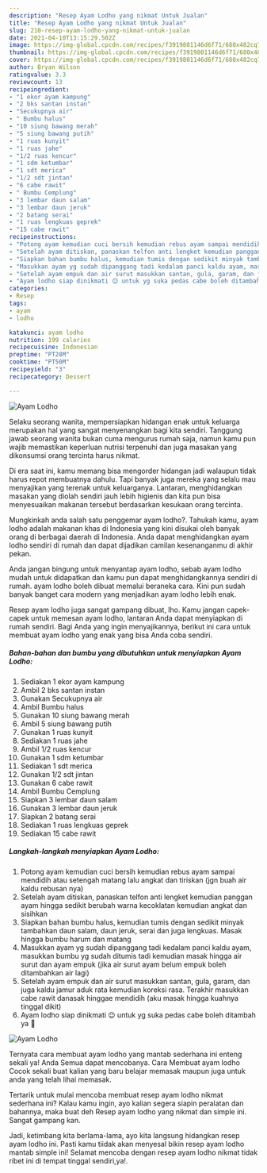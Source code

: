 ```yaml
---
description: "Resep Ayam Lodho yang nikmat Untuk Jualan"
title: "Resep Ayam Lodho yang nikmat Untuk Jualan"
slug: 210-resep-ayam-lodho-yang-nikmat-untuk-jualan
date: 2021-04-10T13:15:29.502Z
image: https://img-global.cpcdn.com/recipes/f3919801146d6f71/680x482cq70/ayam-lodho-foto-resep-utama.jpg
thumbnail: https://img-global.cpcdn.com/recipes/f3919801146d6f71/680x482cq70/ayam-lodho-foto-resep-utama.jpg
cover: https://img-global.cpcdn.com/recipes/f3919801146d6f71/680x482cq70/ayam-lodho-foto-resep-utama.jpg
author: Bryan Wilson
ratingvalue: 3.3
reviewcount: 13
recipeingredient:
- "1 ekor ayam kampung"
- "2 bks santan instan"
- "Secukupnya air"
- " Bumbu halus"
- "10 siung bawang merah"
- "5 siung bawang putih"
- "1 ruas kunyit"
- "1 ruas jahe"
- "1/2 ruas kencur"
- "1 sdm ketumbar"
- "1 sdt merica"
- "1/2 sdt jintan"
- "6 cabe rawit"
- " Bumbu Cemplung"
- "3 lembar daun salam"
- "3 lembar daun jeruk"
- "2 batang serai"
- "1 ruas lengkuas geprek"
- "15 cabe rawit"
recipeinstructions:
- "Potong ayam kemudian cuci bersih kemudian rebus ayam sampai mendidih atau setengah matang lalu angkat dan tiriskan (jgn buah air kaldu rebusan nya)"
- "Setelah ayam ditiskan, panaskan telfon anti lengket kemudian panggan ayam hingga sedikit berubah warna kecoklatan kemudian angkat dan sisihkan"
- "Siapkan bahan bumbu halus, kemudian tumis dengan sedikit minyak tambahkan daun salam, daun jeruk, serai dan juga lengkuas. Masak hingga bumbu harum dan matang"
- "Masukkan ayam yg sudah dipanggang tadi kedalam panci kaldu ayam, masukkan bumbu yg sudah ditumis tadi kemudian masak hingga air surut dan ayam empuk (jika air surut ayam belum empuk boleh ditambahkan air lagi)"
- "Setelah ayam empuk dan air surut masukkan santan, gula, garam, dan juga kaldu jamur aduk rata kemudian koreksi rasa. Terakhir masukkan cabe rawit danasak hinggae mendidih (aku masak hingga kuahnya tinggal dikit)"
- "Ayam lodho siap dinikmati 😉 untuk yg suka pedas cabe boleh ditambah ya 🤭"
categories:
- Resep
tags:
- ayam
- lodho

katakunci: ayam lodho 
nutrition: 199 calories
recipecuisine: Indonesian
preptime: "PT28M"
cooktime: "PT50M"
recipeyield: "3"
recipecategory: Dessert

---
```



![Ayam Lodho](https://img-global.cpcdn.com/recipes/f3919801146d6f71/680x482cq70/ayam-lodho-foto-resep-utama.jpg)

Selaku seorang wanita, mempersiapkan hidangan enak untuk keluarga merupakan hal yang sangat menyenangkan bagi kita sendiri. Tanggung jawab seorang  wanita bukan cuma mengurus rumah saja, namun kamu pun wajib memastikan keperluan nutrisi terpenuhi dan juga masakan yang dikonsumsi orang tercinta harus nikmat.

Di era  saat ini, kamu memang bisa mengorder hidangan jadi walaupun tidak harus repot membuatnya dahulu. Tapi banyak juga mereka yang selalu mau menyajikan yang terenak untuk keluarganya. Lantaran, menghidangkan masakan yang diolah sendiri jauh lebih higienis dan kita pun bisa menyesuaikan makanan tersebut berdasarkan kesukaan orang tercinta. 



Mungkinkah anda salah satu penggemar ayam lodho?. Tahukah kamu, ayam lodho adalah makanan khas di Indonesia yang kini disukai oleh banyak orang di berbagai daerah di Indonesia. Anda dapat menghidangkan ayam lodho sendiri di rumah dan dapat dijadikan camilan kesenanganmu di akhir pekan.

Anda jangan bingung untuk menyantap ayam lodho, sebab ayam lodho mudah untuk didapatkan dan kamu pun dapat menghidangkannya sendiri di rumah. ayam lodho boleh dibuat memalui beraneka cara. Kini pun sudah banyak banget cara modern yang menjadikan ayam lodho lebih enak.

Resep ayam lodho juga sangat gampang dibuat, lho. Kamu jangan capek-capek untuk memesan ayam lodho, lantaran Anda dapat menyiapkan di rumah sendiri. Bagi Anda yang ingin menyajikannya, berikut ini cara untuk membuat ayam lodho yang enak yang bisa Anda coba sendiri.

<!--inarticleads1-->

##### Bahan-bahan dan bumbu yang dibutuhkan untuk menyiapkan Ayam Lodho:

1. Sediakan 1 ekor ayam kampung
1. Ambil 2 bks santan instan
1. Gunakan Secukupnya air
1. Ambil  Bumbu halus
1. Gunakan 10 siung bawang merah
1. Ambil 5 siung bawang putih
1. Gunakan 1 ruas kunyit
1. Sediakan 1 ruas jahe
1. Ambil 1/2 ruas kencur
1. Gunakan 1 sdm ketumbar
1. Sediakan 1 sdt merica
1. Gunakan 1/2 sdt jintan
1. Gunakan 6 cabe rawit
1. Ambil  Bumbu Cemplung
1. Siapkan 3 lembar daun salam
1. Gunakan 3 lembar daun jeruk
1. Siapkan 2 batang serai
1. Sediakan 1 ruas lengkuas geprek
1. Sediakan 15 cabe rawit




<!--inarticleads2-->

##### Langkah-langkah menyiapkan Ayam Lodho:

1. Potong ayam kemudian cuci bersih kemudian rebus ayam sampai mendidih atau setengah matang lalu angkat dan tiriskan (jgn buah air kaldu rebusan nya)
1. Setelah ayam ditiskan, panaskan telfon anti lengket kemudian panggan ayam hingga sedikit berubah warna kecoklatan kemudian angkat dan sisihkan
1. Siapkan bahan bumbu halus, kemudian tumis dengan sedikit minyak tambahkan daun salam, daun jeruk, serai dan juga lengkuas. Masak hingga bumbu harum dan matang
1. Masukkan ayam yg sudah dipanggang tadi kedalam panci kaldu ayam, masukkan bumbu yg sudah ditumis tadi kemudian masak hingga air surut dan ayam empuk (jika air surut ayam belum empuk boleh ditambahkan air lagi)
1. Setelah ayam empuk dan air surut masukkan santan, gula, garam, dan juga kaldu jamur aduk rata kemudian koreksi rasa. Terakhir masukkan cabe rawit danasak hinggae mendidih (aku masak hingga kuahnya tinggal dikit)
1. Ayam lodho siap dinikmati 😉 untuk yg suka pedas cabe boleh ditambah ya 🤭
<img src="//assets-global.cpcdn.com/assets/icons/button_play-2c75c40dde080a61004c1f40b05d8f140eaff45d7e9e6481dc71c63d2e7c4909.png" alt="Ayam Lodho">



Ternyata cara membuat ayam lodho yang mantab sederhana ini enteng sekali ya! Anda Semua dapat mencobanya. Cara Membuat ayam lodho Cocok sekali buat kalian yang baru belajar memasak maupun juga untuk anda yang telah lihai memasak.

Tertarik untuk mulai mencoba membuat resep ayam lodho nikmat sederhana ini? Kalau kamu ingin, ayo kalian segera siapin peralatan dan bahannya, maka buat deh Resep ayam lodho yang nikmat dan simple ini. Sangat gampang kan. 

Jadi, ketimbang kita berlama-lama, ayo kita langsung hidangkan resep ayam lodho ini. Pasti kamu tiidak akan menyesal bikin resep ayam lodho mantab simple ini! Selamat mencoba dengan resep ayam lodho nikmat tidak ribet ini di tempat tinggal sendiri,ya!.


